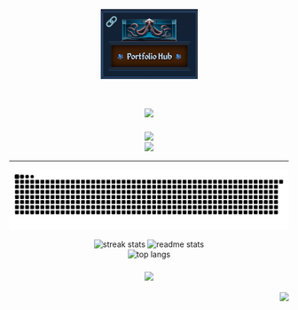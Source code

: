   <a href="https://resume-hub.mybabb.com">
  <div align="center"  >
   <img src='./Octopussy2.gif' width='175px' >

 </div> 
   </a> 
<h1 align="center">
    <img src="https://readme-typing-svg.herokuapp.com/?font=Righteous&size=35&center=true&vCenter=true&width=500&height=70&duration=4000&lines=Front+End+Developer;+Greetings!+👋;+I'm+Brett+Baker+!;" />
</h1>
 
<!-- <h2 align="center" > Front-End Web Developer  </h2> -->


 
<!-- <div align="center">
  <a href="https://mybabb.com" target="_blank">
     <img src="https://img.shields.io/badge/Portfolio-FF0000?style=for-the-badge&logo=todoist&logoColor=white" target="_blank" />  
        
  </a> 


  <a href="mailto:contact@mybabb.com">
    <img src="https://img.shields.io/badge/Gmail-e5e5e5?style=for-the-badge&logo=gmail&logoColor=000000&"  />
  </a>


  <a href="https://www.linkedin.com/in/mybabb-customweb/" target="_blank">
    <img src="https://img.shields.io/badge/LinkedIn-0000ff?style=for-the-badge&logo=linkedin&logoColor=ffffff" target="_blank" />
  </a>
  
</div> -->

 
<div align="center">
    <img src="https://skillicons.dev/icons?i=html,css,tailwind,javascript,react,mui,vite,npm" />
    <br>
    <img src="https://skillicons.dev/icons?i=vscode,git,github,firebase,ai,ps,xd,figma" />
    
   
<hr/>

 

<div align="center">
 
  
  <img alt="snake eating my contributions" src="https://raw.githubusercontent.com/mybabb/mybabb/output/github-contribution-grid-snake.svg" 
    />
</div>

 

 
<div align=center>
  <img width=390 src="https://streak-stats.demolab.com/?user=mybabb&theme=react&border_radius=10" alt="streak stats"/>

   <img width=390 src="https://github-readme-stats.vercel.app/api?username=mybabb&count_private=true&show_icons=true&theme=react&rank_icon=github&border_radius=10" alt="readme stats" />
  
  <br/>
  <img width=325 align="center" src="https://github-readme-stats.vercel.app/api/top-langs/?username=mybabb&hide=HTML&langs_count=8&layout=compact&theme=react&border_radius=10&size_weight=0.5&count_weight=0.5&exclude_repo=github-readme-stats" alt="top langs" />
</div>  

 

 


<h3 align="center">
    <img src="https://readme-typing-svg.herokuapp.com/?font=Righteous&size=35&center=true&vCenter=true&width=500&height=70&duration=4000&lines=Thanks+For+Visiting👋;+Let's+Do+Some+Code!;" />
</h3>

<img align="right" src="https://visitor-badge.laobi.icu/badge?page_id=mybabb.testreadmeconstruction" />
 




